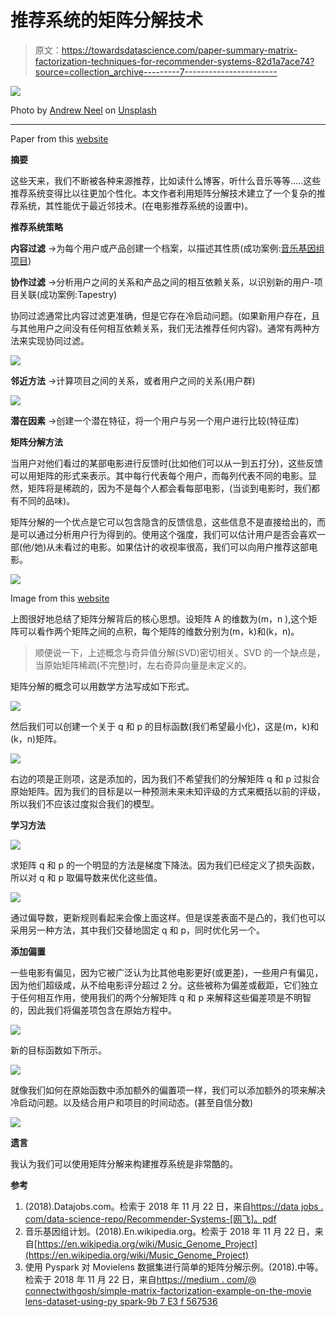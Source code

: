 # 推荐系统的矩阵分解技术

> 原文：<https://towardsdatascience.com/paper-summary-matrix-factorization-techniques-for-recommender-systems-82d1a7ace74?source=collection_archive---------7----------------------->

![](img/019c4b1115169ea1989abd5f62e06953.png)

Photo by [Andrew Neel](https://unsplash.com/photos/TTPMpLl_2lc?utm_source=unsplash&utm_medium=referral&utm_content=creditCopyText) on [Unsplash](https://unsplash.com/search/photos/recommend?utm_source=unsplash&utm_medium=referral&utm_content=creditCopyText)

****

Paper from this [website](https://datajobs.com/data-science-repo/Recommender-Systems-[Netflix].pdf)

**摘要**

这些天来，我们不断被各种来源推荐，比如读什么博客，听什么音乐等等…..这些推荐系统变得比以往更加个性化。本文作者利用矩阵分解技术建立了一个复杂的推荐系统，其性能优于最近邻技术。(在电影推荐系统的设置中)。

**推荐系统策略**

**内容过滤** →为每个用户或产品创建一个档案，以描述其性质(成功案例:[音乐基因组项目](https://en.wikipedia.org/wiki/Music_Genome_Project))

**协作过滤** →分析用户之间的关系和产品之间的相互依赖关系，以识别新的用户-项目关联(成功案例:Tapestry)

协同过滤通常比内容过滤更准确，但是它存在冷启动问题。(如果新用户存在，且与其他用户之间没有任何相互依赖关系，我们无法推荐任何内容)。通常有两种方法来实现协同过滤。

![](img/f1b1c87a387dad54945e136fe9c9b356.png)

**邻近方法** →计算项目之间的关系，或者用户之间的关系(用户群)

![](img/a1c9e367131901044119bd809f11f3f0.png)

**潜在因素** →创建一个潜在特征，将一个用户与另一个用户进行比较(特征库)

**矩阵分解方法**

当用户对他们看过的某部电影进行反馈时(比如他们可以从一到五打分)，这些反馈可以用矩阵的形式来表示。其中每行代表每个用户，而每列代表不同的电影。显然，矩阵将是稀疏的，因为不是每个人都会看每部电影，(当谈到电影时，我们都有不同的品味)。

矩阵分解的一个优点是它可以包含隐含的反馈信息，这些信息不是直接给出的，而是可以通过分析用户行为得到的。使用这个强度，我们可以估计用户是否会喜欢一部(他/她)从未看过的电影。如果估计的收视率很高，我们可以向用户推荐这部电影。

![](img/65c3b3b85b4f9b0a29628c2c4760c04d.png)

Image from this [website](https://medium.com/@connectwithghosh/simple-matrix-factorization-example-on-the-movielens-dataset-using-pyspark-9b7e3f567536)

上图很好地总结了矩阵分解背后的核心思想。设矩阵 A 的维数为(m，n ),这个矩阵可以看作两个矩阵之间的点积，每个矩阵的维数分别为(m，k)和(k，n)。

> 顺便说一下，上述概念与奇异值分解(SVD)密切相关。SVD 的一个缺点是，当原始矩阵稀疏(不完整)时，左右奇异向量是未定义的。

矩阵分解的概念可以用数学方法写成如下形式。

![](img/4317c211a584f6b6314b8d327fc332c4.png)

然后我们可以创建一个关于 q 和 p 的目标函数(我们希望最小化)，这是(m，k)和(k，n)矩阵。

![](img/94a8202f989c5b1a47b80c6bd833fcdf.png)

右边的项是正则项，这是添加的，因为我们不希望我们的分解矩阵 q 和 p 过拟合原始矩阵。因为我们的目标是以一种预测未来未知评级的方式来概括以前的评级，所以我们不应该过度拟合我们的模型。

**学习方法**

![](img/2089844d342843870b0569846d1fd28a.png)

求矩阵 q 和 p 的一个明显的方法是梯度下降法。因为我们已经定义了损失函数，所以对 q 和 p 取偏导数来优化这些值。

![](img/aa5562633b60fed69d427bd5f1dee498.png)

通过偏导数，更新规则看起来会像上面这样。但是误差表面不是凸的，我们也可以采用另一种方法，其中我们交替地固定 q 和 p，同时优化另一个。

**添加偏置**

一些电影有偏见，因为它被广泛认为比其他电影更好(或更差)，一些用户有偏见，因为他们超级咸，从不给电影评分超过 2 分。这些被称为偏差或截距，它们独立于任何相互作用，使用我们的两个分解矩阵 q 和 p 来解释这些偏差项是不明智的，因此我们将偏差项包含在原始方程中。

![](img/adc5b92278073e0643700974524347b7.png)

新的目标函数如下所示。

![](img/329bc09f50143b381233a3dd502c3a35.png)

就像我们如何在原始函数中添加额外的偏置项一样，我们可以添加额外的项来解决冷启动问题。以及结合用户和项目的时间动态。(甚至自信分数)

![](img/d88bff07a8cce549698c5391a269ae01.png)

**遗言**

我认为我们可以使用矩阵分解来构建推荐系统是非常酷的。

**参考**

1.  (2018).Datajobs.com。检索于 2018 年 11 月 22 日，来自[https://data jobs . com/data-science-repo/Recommender-Systems-[网飞]。pdf](https://datajobs.com/data-science-repo/Recommender-Systems-[Netflix].pdf)
2.  音乐基因组计划。(2018).En.wikipedia.org。检索于 2018 年 11 月 22 日，来自[https://en.wikipedia.org/wiki/Music_Genome_Project](https://en.wikipedia.org/wiki/Music_Genome_Project)
3.  使用 Pyspark 对 Movielens 数据集进行简单的矩阵分解示例。(2018).中等。检索于 2018 年 11 月 22 日，来自[https://medium . com/@ connectwithgosh/simple-matrix-factorization-example-on-the-movie lens-dataset-using-py spark-9b 7 E3 f 567536](https://medium.com/@connectwithghosh/simple-matrix-factorization-example-on-the-movielens-dataset-using-pyspark-9b7e3f567536)
